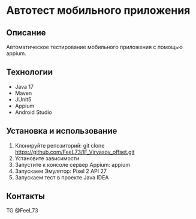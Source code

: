 # Автотест мобильного приложения

## Описание
Автоматическое тестирование мобильного приложения с помощью appium. 

## Технологии
- Java 17
- Maven
- JUnit5
- Appium
- Android Studio

## Установка и использование
1. Клонируйте репозиторий:
   git clone https://github.com/FeeL73/IF_Viryasov_offset.git
2. Установите зависимости
3. Запустите к консоле сервер Appium: appium
4. Запускаем Эмулятор: Pixel 2 API 27
5. Запускаем тест в проекте Java IDEA

## Контакты
TG @FeeL73